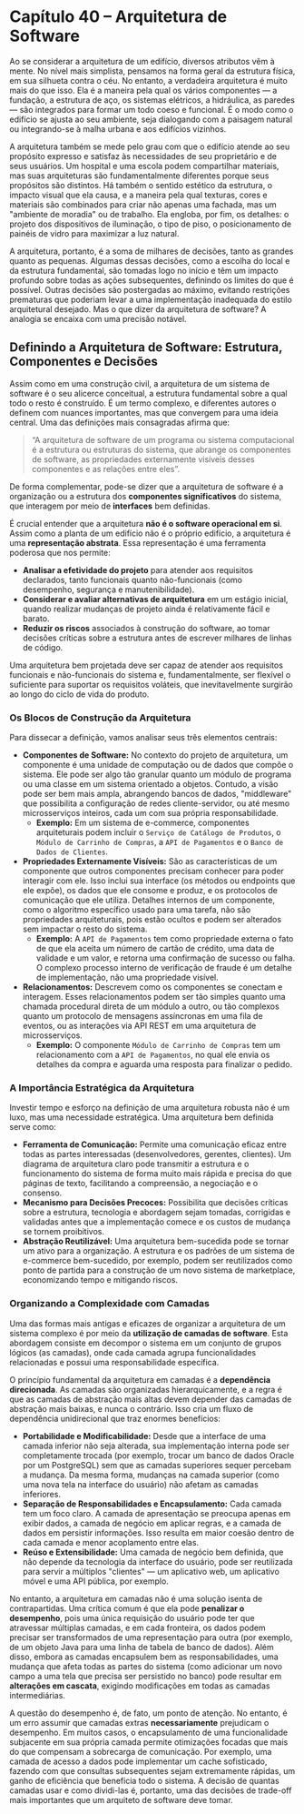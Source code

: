 # Capítulo 40 – Arquitetura de Software

Ao se considerar a arquitetura de um edifício, diversos atributos vêm à mente. No nível mais simplista, pensamos na forma geral da estrutura física, em sua silhueta contra o céu. No entanto, a verdadeira arquitetura é muito mais do que isso. Ela é a maneira pela qual os vários componentes — a fundação, a estrutura de aço, os sistemas elétricos, a hidráulica, as paredes — são integrados para formar um todo coeso e funcional. É o modo como o edifício se ajusta ao seu ambiente, seja dialogando com a paisagem natural ou integrando-se à malha urbana e aos edifícios vizinhos.

A arquitetura também se mede pelo grau com que o edifício atende ao seu propósito expresso e satisfaz às necessidades de seu proprietário e de seus usuários. Um hospital e uma escola podem compartilhar materiais, mas suas arquiteturas são fundamentalmente diferentes porque seus propósitos são distintos. Há também o sentido estético da estrutura, o impacto visual que ela causa, e a maneira pela qual texturas, cores e materiais são combinados para criar não apenas uma fachada, mas um "ambiente de moradia" ou de trabalho. Ela engloba, por fim, os detalhes: o projeto dos dispositivos de iluminação, o tipo de piso, o posicionamento de painéis de vidro para maximizar a luz natural.

A arquitetura, portanto, é a soma de milhares de decisões, tanto as grandes quanto as pequenas. Algumas dessas decisões, como a escolha do local e da estrutura fundamental, são tomadas logo no início e têm um impacto profundo sobre todas as ações subsequentes, definindo os limites do que é possível. Outras decisões são postergadas ao máximo, evitando restrições prematuras que poderiam levar a uma implementação inadequada do estilo arquitetural desejado. Mas o que dizer da arquitetura de software? A analogia se encaixa com uma precisão notável.

## Definindo a Arquitetura de Software: Estrutura, Componentes e Decisões

Assim como em uma construção civil, a arquitetura de um sistema de software é o seu alicerce conceitual, a estrutura fundamental sobre a qual todo o resto é construído. É um termo complexo, e diferentes autores o definem com nuances importantes, mas que convergem para uma ideia central. Uma das definições mais consagradas afirma que:

> “A arquitetura de software de um programa ou sistema computacional é a estrutura ou estruturas do sistema, que abrange os componentes de software, as propriedades externamente visíveis desses componentes e as relações entre eles”.

De forma complementar, pode-se dizer que a arquitetura de software é a organização ou a estrutura dos **componentes significativos** do sistema, que interagem por meio de **interfaces** bem definidas.

É crucial entender que a arquitetura **não é o software operacional em si**. Assim como a planta de um edifício não é o próprio edifício, a arquitetura é uma **representação abstrata**. Essa representação é uma ferramenta poderosa que nos permite:

- **Analisar a efetividade do projeto** para atender aos requisitos declarados, tanto funcionais quanto não-funcionais (como desempenho, segurança e manutenibilidade).
- **Considerar e avaliar alternativas de arquitetura** em um estágio inicial, quando realizar mudanças de projeto ainda é relativamente fácil e barato.
- **Reduzir os riscos** associados à construção do software, ao tomar decisões críticas sobre a estrutura antes de escrever milhares de linhas de código.

Uma arquitetura bem projetada deve ser capaz de atender aos requisitos funcionais e não-funcionais do sistema e, fundamentalmente, ser flexível o suficiente para suportar os requisitos voláteis, que inevitavelmente surgirão ao longo do ciclo de vida do produto.

### Os Blocos de Construção da Arquitetura

Para dissecar a definição, vamos analisar seus três elementos centrais:

- **Componentes de Software:** No contexto do projeto de arquitetura, um componente é uma unidade de computação ou de dados que compõe o sistema. Ele pode ser algo tão granular quanto um módulo de programa ou uma classe em um sistema orientado a objetos. Contudo, a visão pode ser bem mais ampla, abrangendo bancos de dados, "middleware" que possibilita a configuração de redes cliente-servidor, ou até mesmo microsserviços inteiros, cada um com sua própria responsabilidade.
    - **Exemplo:** Em um sistema de e-commerce, componentes arquiteturais podem incluir o `Serviço de Catálogo de Produtos`, o `Módulo de Carrinho de Compras`, a `API de Pagamentos` e o `Banco de Dados de Clientes`.
- **Propriedades Externamente Visíveis:** São as características de um componente que outros componentes precisam conhecer para poder interagir com ele. Isso inclui sua interface (os métodos ou endpoints que ele expõe), os dados que ele consome e produz, e os protocolos de comunicação que ele utiliza. Detalhes internos de um componente, como o algoritmo específico usado para uma tarefa, não são propriedades arquiteturais, pois estão ocultos e podem ser alterados sem impactar o resto do sistema.
    - **Exemplo:** A `API de Pagamentos` tem como propriedade externa o fato de que ela aceita um número de cartão de crédito, uma data de validade e um valor, e retorna uma confirmação de sucesso ou falha. O complexo processo interno de verificação de fraude é um detalhe de implementação, não uma propriedade visível.
- **Relacionamentos:** Descrevem como os componentes se conectam e interagem. Esses relacionamentos podem ser tão simples quanto uma chamada procedural direta de um módulo a outro, ou tão complexos quanto um protocolo de mensagens assíncronas em uma fila de eventos, ou as interações via API REST em uma arquitetura de microsserviços.
    - **Exemplo:** O componente `Módulo de Carrinho de Compras` tem um relacionamento com a `API de Pagamentos`, no qual ele envia os detalhes da compra e aguarda uma resposta para finalizar o pedido.


### A Importância Estratégica da Arquitetura

Investir tempo e esforço na definição de uma arquitetura robusta não é um luxo, mas uma necessidade estratégica. Uma arquitetura bem definida serve como:

- **Ferramenta de Comunicação:** Permite uma comunicação eficaz entre todas as partes interessadas (desenvolvedores, gerentes, clientes). Um diagrama de arquitetura claro pode transmitir a estrutura e o funcionamento do sistema de forma muito mais rápida e precisa do que páginas de texto, facilitando a compreensão, a negociação e o consenso.
- **Mecanismo para Decisões Precoces:** Possibilita que decisões críticas sobre a estrutura, tecnologia e abordagem sejam tomadas, corrigidas e validadas antes que a implementação comece e os custos de mudança se tornem proibitivos.
- **Abstração Reutilizável:** Uma arquitetura bem-sucedida pode se tornar um ativo para a organização. A estrutura e os padrões de um sistema de e-commerce bem-sucedido, por exemplo, podem ser reutilizados como ponto de partida para a construção de um novo sistema de marketplace, economizando tempo e mitigando riscos.

### Organizando a Complexidade com Camadas

Uma das formas mais antigas e eficazes de organizar a arquitetura de um sistema complexo é por meio da **utilização de camadas de software**. Esta abordagem consiste em decompor o sistema em um conjunto de grupos lógicos (as camadas), onde cada camada agrupa funcionalidades relacionadas e possui uma responsabilidade específica.

O princípio fundamental da arquitetura em camadas é a **dependência direcionada**. As camadas são organizadas hierarquicamente, e a regra é que as camadas de abstração mais altas devem depender das camadas de abstração mais baixas, e nunca o contrário. Isso cria um fluxo de dependência unidirecional que traz enormes benefícios:

- **Portabilidade e Modificabilidade:** Desde que a interface de uma camada inferior não seja alterada, sua implementação interna pode ser completamente trocada (por exemplo, trocar um banco de dados Oracle por um PostgreSQL) sem que as camadas superiores sequer percebam a mudança. Da mesma forma, mudanças na camada superior (como uma nova tela na interface do usuário) não afetam as camadas inferiores.
- **Separação de Responsabilidades e Encapsulamento:** Cada camada tem um foco claro. A camada de apresentação se preocupa apenas em exibir dados, a camada de negócio em aplicar regras, e a camada de dados em persistir informações. Isso resulta em maior coesão dentro de cada camada e menor acoplamento entre elas.
- **Reúso e Extensibilidade:** Uma camada de negócio bem definida, que não depende da tecnologia da interface do usuário, pode ser reutilizada para servir a múltiplos "clientes" — um aplicativo web, um aplicativo móvel e uma API pública, por exemplo.

No entanto, a arquitetura em camadas não é uma solução isenta de contrapartidas. Uma crítica comum é que ela pode **penalizar o desempenho**, pois uma única requisição do usuário pode ter que atravessar múltiplas camadas, e em cada fronteira, os dados podem precisar ser transformados de uma representação para outra (por exemplo, de um objeto Java para uma linha de tabela de banco de dados). Além disso, embora as camadas encapsulem bem as responsabilidades, uma mudança que afeta todas as partes do sistema (como adicionar um novo campo a uma tela que precisa ser persistido no banco) pode resultar em **alterações em cascata**, exigindo modificações em todas as camadas intermediárias.

A questão do desempenho é, de fato, um ponto de atenção. No entanto, é um erro assumir que camadas extras **necessariamente** prejudicam o desempenho. Em muitos casos, o encapsulamento de uma funcionalidade subjacente em sua própria camada permite otimizações focadas que mais do que compensam a sobrecarga de comunicação. Por exemplo, uma camada de acesso a dados pode implementar um cache sofisticado, fazendo com que consultas subsequentes sejam extremamente rápidas, um ganho de eficiência que beneficia todo o sistema. A decisão de quantas camadas usar e como dividi-las é, portanto, uma das decisões de trade-off mais importantes que um arquiteto de software deve tomar.